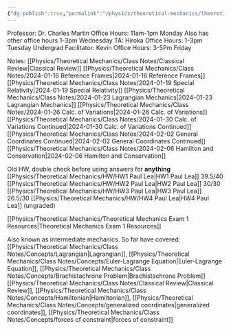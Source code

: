 ```yaml
---
{"dg-publish":true,"permalink":"/physics/theoretical-mechanics/theoretical-mechanics/"}
---
```


Professor: Dr. Charles Martin
Office Hours: 11am-1pm Monday
Also has other office hours 1-3pm Wednesday
TA: Hiroka
Office Hours: 1-3pm Tuesday
Undergrad Facilitator: Kevin
Office Hours: 
3-5Pm Friday

Notes: 
[[Physics/Theoretical Mechanics/Class Notes/Classical  Review\|Classical  Review]]
[[Physics/Theoretical Mechanics/Class Notes/2024-01-16  Reference Frames\|2024-01-16  Reference Frames]]
[[Physics/Theoretical Mechanics/Class Notes/2024-01-19 Special Relativity\|2024-01-19 Special Relativity]]
[[Physics/Theoretical Mechanics/Class Notes/2024-01-23 Lagrangian Mechanics\|2024-01-23 Lagrangian Mechanics]]
[[Physics/Theoretical Mechanics/Class Notes/2024-01-26 Calc. of Variations\|2024-01-26 Calc. of Variations]]
[[Physics/Theoretical Mechanics/Class Notes/2024-01-30 Calc. of Variations Continued\|2024-01-30 Calc. of Variations Continued]]
[[Physics/Theoretical Mechanics/Class Notes/2024-02-02 General Coordinates Continued\|2024-02-02 General Coordinates Continued]]
[[Physics/Theoretical Mechanics/Class Notes/2024-02-06 Hamilton and Conservation\|2024-02-06 Hamilton and Conservation]]

Old HW, double check before using answers for **anything**
[[Physics/Theoretical Mechanics/HW/HW1 Paul Lea\|HW1 Paul Lea]] 39.5/40
[[Physics/Theoretical Mechanics/HW/HW2 Paul Lea\|HW2 Paul Lea]] 30/30
[[Physics/Theoretical Mechanics/HW/HW3 Paul Lea\|HW3 Paul Lea]] 26.5/30
[[Physics/Theoretical Mechanics/HW/HW4 Paul Lea\|HW4 Paul Lea]] (ungraded)

[[Physics/Theoretical Mechanics/Theoretical Mechanics Exam 1 Resources\|Theoretical Mechanics Exam 1 Resources]]

Also known as intermediate mechanics. So far have covered: 
[[Physics/Theoretical Mechanics/Class Notes/Concepts/Lagrangian\|Lagrangian]], [[Physics/Theoretical Mechanics/Class Notes/Concepts/Euler-Lagrange Equation\|Euler-Lagrange Equation]], [[Physics/Theoretical Mechanics/Class Notes/Concepts/Brachistachrone Problem\|Brachistachrone Problem]] 
[[Physics/Theoretical Mechanics/Class Notes/Classical  Review\|Classical  Review]], [[Physics/Theoretical Mechanics/Class Notes/Concepts/Hamiltonian\|Hamiltonian]], [[Physics/Theoretical Mechanics/Class Notes/Concepts/generalized coordinates\|generalized coordinates]], [[Physics/Theoretical Mechanics/Class Notes/Concepts/forces of constraint\|forces of constraint]] 





